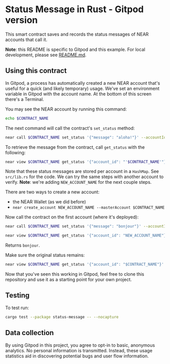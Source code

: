 Status Message in Rust - Gitpod version
=======================================

This smart contract saves and records the status messages of NEAR accounts that call it.

**Note**: this README is specific to Gitpod and this example. For local development, please see [README.md](README.md).

## Using this contract

In Gitpod, a process has automatically created a new NEAR account that's useful for a quick (and likely temporary) usage.
We've set an environment variable in Gitpod with the account name. At the bottom of this screen there's a Terminal.

You may see the NEAR account by running this command:
```bash
echo $CONTRACT_NAME
```

The next command will call the contract's `set_status` method:

```bash
near call $CONTRACT_NAME set_status '{"message": "aloha!"}' --accountId $CONTRACT_NAME
```

To retrieve the message from the contract, call `get_status` with the following:

```bash
near view $CONTRACT_NAME get_status '{"account_id": "'$CONTRACT_NAME'"}' --accountId $CONTRACT_NAME
```

Note that these status messages are stored per account in a `HashMap`. See `src/lib.rs` for the code. We can try the same steps with another account to verify.
**Note**: we're adding `NEW_ACCOUNT_NAME` for the next couple steps.

There are two ways to create a new account:
 - the NEAR Wallet (as we did before)
 - `near create_account NEW_ACCOUNT_NAME --masterAccount $CONTRACT_NAME`

Now call the contract on the first account (where it's deployed):

```bash
near call $CONTRACT_NAME set_status '{"message": "bonjour"}' --accountId NEW_ACCOUNT_NAME
```

```bash
near view $CONTRACT_NAME get_status '{"account_id": "NEW_ACCOUNT_NAME"}'
```

Returns `bonjour`.

Make sure the original status remains:

```bash
near view $CONTRACT_NAME get_status '{"account_id": "$CONTRACT_NAME"}'
```

Now that you've seen this working in Gitpod, feel free to clone this repository and use it as a starting point for your own project.

## Testing
To test run:
```bash
cargo test --package status-message -- --nocapture
```

## Data collection
By using Gitpod in this project, you agree to opt-in to basic, anonymous analytics. No personal information is transmitted. Instead, these usage statistics aid in discovering potential bugs and user flow information.
